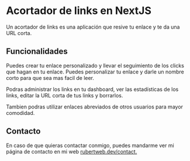 # Acortador de links en NextJS

Un acortador de links es una aplicación que resive tu enlace y te da una URL corta.

## Funcionalidades

Puedes crear tu enlace personalizado y llevar el seguimiento de los clicks que hagan en tu enlace. Puedes personalizar tu enlace y darle un nombre corto para que sea mas facil de leer.

Podras administrar los links en tu dashboard, ver las estadísticas de los links, editar la URL corta de tus links y borrarlos.

Tambien podras utilizar enlaces abreviados de otros usuarios para mayor comodidad. 

## Contacto

En caso de que quieras contactar conmigo, puedes mandarme ver mi página de contacto en mi web [rubertweb.dev/contact.](https://rubertweb.dev/contact)
